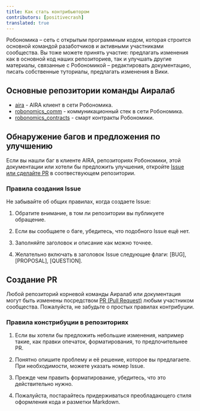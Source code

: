 ```yaml
---
title: Как стать контрибьютором 
contributors: [positivecrash]
translated: true
---
```


Робономика – сеть с открытым программным кодом, которая строится основной командой разаботчиков и активными участниками сообщества. Вы тоже можете принять участие: предлагать изменения как в основной код наших репозиториев, так и улучшать другие материалы, связанные с Робономикой – редактировать документацию, писать собственные туториалы, предлагать изменения в Вики.

## Основные репозитории команды Аиралаб

- [aira](https://github.com/airalab/aira) - AIRA клиент в сети Робономика. 
- [robonomics_comm](https://github.com/airalab/robonomics_comm) - коммуникационный стек в сети Робономика.
- [robonomics_contracts](https://github.com/airalab/robonomics_contracts) - смарт контракты Робономики.

## Обнаружение багов и предложения по улучшению

Если вы нашли баг в клиенте AIRA, репозиториях Робономики, этой документации или хотели бы предложить улучшения, откройте [Issue или сделайте PR](https://docs.github.com/desktop/contributing-and-collaborating-using-github-desktop/creating-an-issue-or-pull-request) в соотвествующем репозитории.

### Правила создания Issue

Не забывайте об общих правилах, когда создаете Issue:

1. Обратите внимание, в том ли репозитории вы публикуете обращение.

2. Если вы сообщаете о баге, убедитесь, что подобного Issue ещё нет.

3. Заполняйте заголовок и описание как можно точнее.

4. Желательно включать в заголовок Issue следующие флаги: [BUG], [PROPOSAL], [QUESTION].


## Создание PR

Любой репозиторий корневой команды Аиралаб или документация могут быть изменены посредством [PR (Pull Request)](https://docs.github.com/github/collaborating-with-issues-and-pull-requests/creating-a-pull-request) любым участником сообщества. Пожалуйста, не забудьте о простых правилах контрибуции.

### Правила констрибуции в репозиториях

1. Если вы хотели бы предложить небольшие изменения, например такие, как правки опечаток, форматирования, то предпочительнее PR.

2. Понятно опишите проблему и её решение, которое вы предлагаете. При необходимости, можете указать номер Issue.

3. Прежде чем править форматирование, убедитесь, что это действительно нужно.

4. Пожалуйста, постарайтесь придерживаться преобладающего стиля оформления кода и разметки Markdown.


